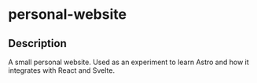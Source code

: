 # personal-website

## Description

A small personal website. Used as an experiment to learn
Astro and how it integrates with React and Svelte.